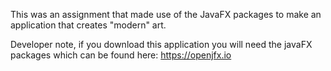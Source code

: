 This was an assignment that made use of the JavaFX packages to make an application that creates "modern" art.

Developer note, if you download this application you will need the javaFX packages which can be found here:
https://openjfx.io

